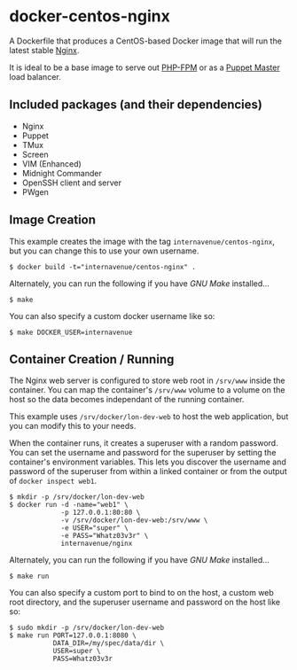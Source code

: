 # docker-centos-nginx

A Dockerfile that produces a CentOS-based Docker image that will run the latest stable [Nginx][nginx].

It is ideal to be a base image to serve out [PHP-FPM][phpfpm] or as a [Puppet Master][puppet] load balancer.

[nginx]: http://nginx.org/
[phpfpm]: http://php-fpm.org/
[puppet]: http://puppetlabs.com/puppet

## Included packages (and their dependencies)

* Nginx
* Puppet
* TMux
* Screen 
* VIM (Enhanced)
* Midnight Commander
* OpenSSH client and server
* PWgen

## Image Creation

This example creates the image with the tag `internavenue/centos-nginx`, but you can
change this to use your own username.


```
$ docker build -t="internavenue/centos-nginx" .
```

Alternately, you can run the following if you have *GNU Make* installed...

```
$ make
```

You can also specify a custom docker username like so:

```
$ make DOCKER_USER=internavenue
```

## Container Creation / Running

The Nginx web server is configured to store web root in `/srv/www` inside the container.
You can map the container's `/srv/www` volume to a volume on the host so the data
becomes independant of the running container.

This example uses `/srv/docker/lon-dev-web` to host the web application, but you can modify
this to your needs.

When the container runs, it creates a superuser with a random password.  You
can set the username and password for the superuser by setting the container's
environment variables.  This lets you discover the username and password of the
superuser from within a linked container or from the output of `docker inspect
web1`.

``` shell
$ mkdir -p /srv/docker/lon-dev-web
$ docker run -d -name="web1" \
             -p 127.0.0.1:80:80 \
             -v /srv/docker/lon-dev-web:/srv/www \
             -e USER="super" \
             -e PASS="Whatz03v3r" \
             internavenue/nginx
```

Alternately, you can run the following if you have *GNU Make* installed...

``` shell
$ make run
```

You can also specify a custom port to bind to on the host, a custom web root
directory, and the superuser username and password on the host like so:

``` shell
$ sudo mkdir -p /srv/docker/lon-dev-web
$ make run PORT=127.0.0.1:8080 \
           DATA_DIR=/my/spec/data/dir \
           USER=super \
           PASS=Whatz03v3r
```

